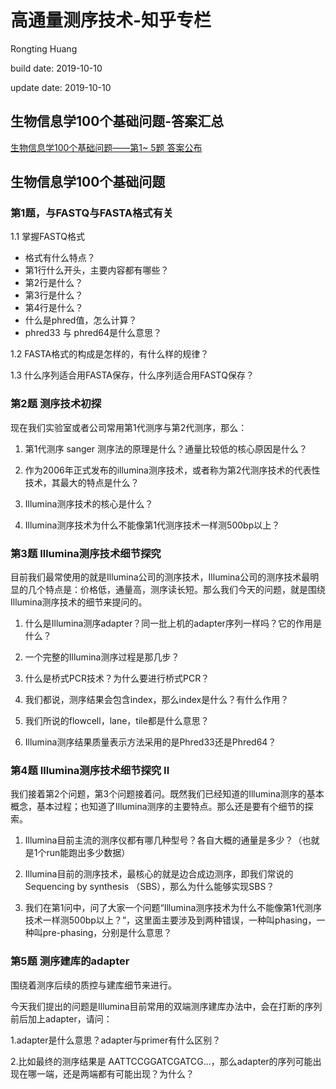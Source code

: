 # 高通量测序技术-知乎专栏
Rongting Huang

build date: 2019-10-10

update date: 2019-10-10

## 生物信息学100个基础问题-答案汇总
[生物信息学100个基础问题——第1~ 5题 答案公布](https://zhuanlan.zhihu.com/p/34957915)

## 生物信息学100个基础问题
### 第1题，与FASTQ与FASTA格式有关

1.1 掌握FASTQ格式

- 格式有什么特点？
- 第1行什么开头，主要内容都有哪些？
- 第2行是什么？
- 第3行是什么？
- 第4行是什么？
- 什么是phred值，怎么计算？
- phred33 与 phred64是什么意思？

1.2 FASTA格式的构成是怎样的，有什么样的规律？

1.3 什么序列适合用FASTA保存，什么序列适合用FASTQ保存？

###  第2题 测序技术初探
现在我们实验室或者公司常用第1代测序与第2代测序，那么：

1. 第1代测序 sanger 测序法的原理是什么？通量比较低的核心原因是什么？

2. 作为2006年正式发布的illumina测序技术，或者称为第2代测序技术的代表性技术，其最大的特点是什么？

3. Illumina测序技术的核心是什么？

4. Illumina测序技术为什么不能像第1代测序技术一样测500bp以上？

### 第3题 Illumina测序技术细节探究
目前我们最常使用的就是Illumina公司的测序技术，Illumina公司的测序技术最明显的几个特点是：价格低，通量高，测序读长短。那么我们今天的问题，就是围绕Illumina测序技术的细节来提问的。

1. 什么是Illumina测序adapter？同一批上机的adapter序列一样吗？它的作用是什么？

2. 一个完整的Illumina测序过程是那几步？

3. 什么是桥式PCR技术？为什么要进行桥式PCR？

4. 我们都说，测序结果会包含index，那么index是什么？有什么作用？

5. 我们所说的flowcell，lane，tile都是什么意思？

6. Illumina测序结果质量表示方法采用的是Phred33还是Phred64？

### 第4题 Illumina测序技术细节探究 II
我们接着第2个问题，第3个问题接着问。既然我们已经知道的Illumina测序的基本概念，基本过程；也知道了Illumina测序的主要特点。那么还是要有个细节的探索。

1. Illumina目前主流的测序仪都有哪几种型号？各自大概的通量是多少？（也就是1个run能跑出多少数据）

2. Illumina目前的测序技术，最核心的就是边合成边测序，即我们常说的 Sequencing by synthesis （SBS），那么为什么能够实现SBS？

3. 我们在第1问中，问了大家一个问题“Illumina测序技术为什么不能像第1代测序技术一样测500bp以上？”，这里面主要涉及到两种错误，一种叫phasing，一种叫pre-phasing，分别是什么意思？

### 第5题 测序建库的adapter
围绕着测序后续的质控与建库细节来进行。

今天我们提出的问题是Illumina目前常用的双端测序建库办法中，会在打断的序列前后加上adapter，请问：

1.adapter是什么意思？adapter与primer有什么区别？

2.比如最终的测序结果是 AATTCCGGATCGATCG...，那么adapter的序列可能出现在哪一端，还是两端都有可能出现？为什么？







